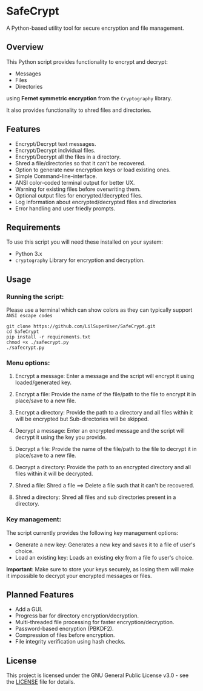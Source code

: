 # SafeCrypt
A Python-based utility tool for secure encryption and file management.

## Overview
This Python script provides functionality to encrypt and decrypt:
- Messages
- Files
- Directories

using **Fernet symmetric encryption** from the `Cryptography` library.

It also provides functionality to shred files and directories.

## Features
- Encrypt/Decrypt text messages.
- Encrypt/Decrypt individual files.
- Encrypt/Decrypt all the files in a directory.
- Shred a file/directories so that it can't be recovered.
- Option to generate new encryption keys or load existing ones.
- Simple Command-line-interface.
- ANSI color-coded terminal output for better UX.
- Warning for existing files before overwriting them.
- Optional output files for encrypted/decrypted files.
- Log information about encrypted/decrypted files and directories
- Error handling and user friedly prompts.

## Requirements
To use this script you will need these installed on your system:
- Python 3.x
- `cryptography` Library for encryption and decryption.

## Usage
### Running the script:
Please use a terminal which can show colors as they can typically support `ANSI escape codes`
```
git clone https://github.com/LilSuperUser/SafeCrypt.git
cd SafeCrypt
pip install -r requirements.txt
chmod +x ./safecrypt.py
./safecrypt.py
```
### Menu options:
1. Encrypt a message:
    Enter a message and the script will encrypt it using loaded/generated key.

2. Encrypt a file:
    Provide the name of the file/path to the file to encrypt it in place/save to a new file.

3. Encrypt a directory:
    Provide the path to a directory and all files within it will be encrypted but Sub-directories will be skipped.

4. Decrypt a message:
    Enter an encrypted message and the script will decrypt it using the key you provide.

5. Decrypt a file:
    Provide the name of the file/path to the file to decrypt it in place/save to a new file.

6. Decrypt a directory:
    Provide the path to an encrypted directory and all files within it will be decrypted.

7. Shred a file:
    Shred a file ==> Delete a file such that it can't be recovered.

8. Shred a directory:
    Shred all files and sub directories present in a directory.

### Key management:
The script currently provides the following key management options:
- Generate a new key:
    Generates a new key and saves it to a file of user's choice.
- Load an existing key:
    Loads an existing eky from a file fo user's choice.

**Important**: Make sure to store your keys securely, as losing them will make it impossible to decrypt your encrypted messages or files.

## Planned Features
- Add a GUI.
- Progress bar for directory encryption/decryption.
- Multi-threaded file processing for faster encryption/decryption.
- Password-based encryption (PBKDF2).
- Compression of files before encryption.
- File integrity verification using hash checks.

## License
This project is licensed under the GNU General Public License v3.0 - see the [LICENSE](./LICENSE) file for details.
